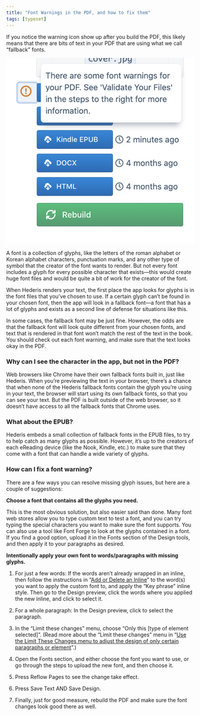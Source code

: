 ```yaml
---
title: "Font Warnings in the PDF, and how to fix them"
tags: [typeset]
---
```

 
<html><body><section data-type="chapter" class="hsecchapter" data-hederis-type="hsecchapter" id="font-warnings" data-pi-attrs="id: font-warnings; data-tags: typeset;" role="doc-chapter" data-tags="typeset" data-author-name=" " data-book-title=" " title="Font Warnings in the PDF, and how to fix them"><p class="hblkp" data-hederis-type="hblkp" id="pRUSkLLlL">If you notice the warning icon show up after you build the PDF, this likely means that there are bits of text in your PDF that are using what we call &#8220;fallback&#8221; fonts.</p><img data-hederis-type="hblkimg" class="hblkimg" id="pfHxGh7vS" src="/images/fontwarning1.png" data-img-src="/images/fontwarning1.png"/><p class="hblkp" data-hederis-type="hblkp" id="pMe04LRgs">A font is a collection of glyphs, like the letters of the roman alphabet or Korean alphabet characters, punctuation marks, and any other type of symbol that the creator of the font wants to render. But not every font includes a glyph for every possible character that exists&#8212;this would create huge font files and would be quite a bit of work for the creator of the font. </p><p class="hblkp" data-hederis-type="hblkp" id="pewUimL92">When Hederis renders your text, the first place the app looks for glyphs is in the font files that you&#8217;ve chosen to use. If a certain glyph can&#8217;t be found in your chosen font, then the app will look in a fallback font&#8212;a font that has a lot of glyphs and exists as a second line of defense for situations like this.</p><p class="hblkp" data-hederis-type="hblkp" id="p4bvVchbN">In some cases, the fallback font may be just fine. However, the odds are that the fallback font will look quite different from your chosen fonts, and text that is rendered in that font won&#8217;t match the rest of the text in the book. You should check out each font warning, and make sure that the text looks okay in the PDF.</p><section class="hwprsubsection" data-hederis-type="hwprsubsection" id="p7oKOJYNr" data-type="subsection" title="Why can I see the character in the app, but not in the PDF?"><h1 data-hederis-type="hblktitle" class="hblktitle" id="pvWp8VNdF">Why can I see the character in the app, but not in the PDF?</h1><p class="hblkp" data-hederis-type="hblkp" id="pJprdkIsw">Web browsers like Chrome have their own fallback fonts built in, just like Hederis. When you&#8217;re previewing the text in your browser, there&#8217;s a chance that when none of the Hederis fallback fonts contain the glyph you&#8217;re using in your text, the browser will start using its own fallback fonts, so that you can see your text. But the PDF is built outside of the web browser, so it doesn&#8217;t have access to all the fallback fonts that Chrome uses.</p></section><section class="hwprsubsection" data-hederis-type="hwprsubsection" id="ppmowK9zQ" data-type="subsection" title="What about the EPUB?"><h1 data-hederis-type="hblktitle" class="hblktitle" id="poQcidNUv">What about the EPUB?</h1><p class="hblkp" data-hederis-type="hblkp" id="pkh3XSXxf">Hederis embeds a small collection of fallback fonts in the EPUB files, to try to help catch as many glyphs as possible. However, it&#8217;s up to the creators of each eReading device (like the Nook, Kindle, etc.) to make sure that they come with a font that can handle a wide variety of glyphs.</p></section><section class="hwprsubsection" data-hederis-type="hwprsubsection" id="pMyglJMgH" data-type="subsection" title="How can I fix a font warning?"><h1 data-hederis-type="hblktitle" class="hblktitle" id="pQwXGUx2o">How can I fix a font warning?</h1><p class="hblkp" data-hederis-type="hblkp" id="pGkPTSN9c">There are a few ways you can resolve missing glyph issues, but here are a couple of suggestions:</p><p class="hblkp" data-hederis-type="hblkp" id="pOfNIaDQK"><strong data-hederis-type="hspanstrong" id="pwnY1xh9Z">Choose a font that contains all the glyphs you need.</strong></p><p class="hblkp" data-hederis-type="hblkp" id="pT4Hu7zKw">This is the most obvious solution, but also easier said than done. Many font web stores allow you to type custom text to test a font, and you can try typing the special characters you want to make sure the font supports. You can also use a tool like Font Forge to look at the glyphs contained in a font. If you find a good option, upload it in the Fonts section of the Design tools, and then apply it to your paragraphs as desired.</p><p class="hblkp" data-hederis-type="hblkp" id="pvzBztnjY"><strong class="hspanstrong" data-hederis-type="hspanstrong" id="pe2HwVq7D">Intentionally apply your own font to words/paragraphs with missing glyphs.</strong></p><ol class="hwprnumlist" data-hederis-type="hwprnumlist" id="ptSMg8Db5"><li class="hblkoli" data-hederis-type="hblkoli" id="li4X7dRR16"><p class="hblkoli" data-hederis-type="hblklip" id="p2zH4F2iA">For just a few words: If the words aren&#8217;t already wrapped in an inline, then follow the instructions in &#8220;<a href="{% link _docs/add-an-inline.md %}" class="hspana" data-hederis-type="hspana" id="p4HvAdpFI">Add or Delete an Inline</a>&#8221; to the word(s) you want to apply the custom font to, and apply the &#8220;Key phrase&#8221; inline style. Then go to the Design preview, click the words where you applied the new inline, and click to select it.</p></li><li class="hblkoli" data-hederis-type="hblkoli" id="li4Sb60DeZ"><p class="hblkoli" data-hederis-type="hblklip" id="pPy8OlQv9">For a whole paragraph: In the Design preview, click to select the paragraph.</p></li><li class="hblkoli" data-hederis-type="hblkoli" id="liXpHPzuus"><p class="hblkoli" data-hederis-type="hblklip" id="p8mwMy6MN">In the &#8220;Limit these changes&#8221; menu, choose &#8220;Only this [type of element selected]&#8221;. (Read more about the &#8220;Limit these changes&#8221; menu in &#8220;<a href="{% link _docs/selectors.md %}" class="hspana" data-hederis-type="hspana" id="pcRnZvE0J">Use the Limit These Changes menu to adjust the design of only certain paragraphs or element</a>&#8221;.)</p></li><li class="hblkoli" data-hederis-type="hblkoli" id="liZyKtCEWr"><p class="hblkoli" data-hederis-type="hblklip" id="pWGTPV897">Open the Fonts section, and either choose the font you want to use, or go through the steps to upload the new font, and then choose it.</p></li><li class="hblkoli" data-hederis-type="hblkoli" id="li6BF8F0Kx"><p class="hblkoli" data-hederis-type="hblklip" id="p1k7gyNjD">Press Reflow Pages to see the change take effect.</p></li><li class="hblkoli" data-hederis-type="hblkoli" id="liJSgFE1M1"><p class="hblkoli" data-hederis-type="hblklip" id="pMyTMIa6L">Press Save Text AND Save Design.</p></li><li class="hblkoli" data-hederis-type="hblkoli" id="liC7h5KqWF"><p class="hblkoli" data-hederis-type="hblklip" id="pcc5CNB1C">Finally, just for good measure, rebuild the PDF and make sure the font changes look good there as well.</p></li></ol></section></section></body></html>
